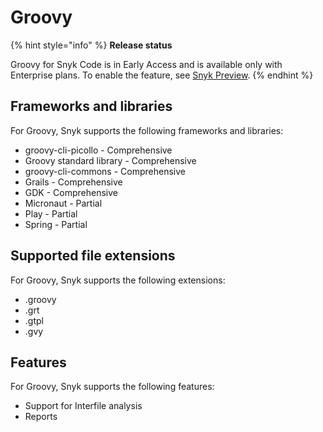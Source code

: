 # Groovy

{% hint style="info" %}
**Release status**

Groovy for Snyk Code is in Early Access and is available only with Enterprise plans. To enable the feature, see [Snyk Preview](https://docs.snyk.io/snyk-admin/manage-settings/snyk-preview).
{% endhint %}

## Frameworks and libraries

For Groovy, Snyk supports the following frameworks and libraries:

* groovy-cli-picollo - Comprehensive
* Groovy standard library - Comprehensive
* groovy-cli-commons - Comprehensive
* Grails - Comprehensive
* GDK - Comprehensive
* Micronaut - Partial
* Play - Partial
* Spring - Partial

## Supported file extensions

For Groovy, Snyk supports the following extensions:

* .groovy
* .grt
* .gtpl
* .gvy

## Features

For Groovy, Snyk supports the following features:

* Support for Interfile analysis
* Reports
